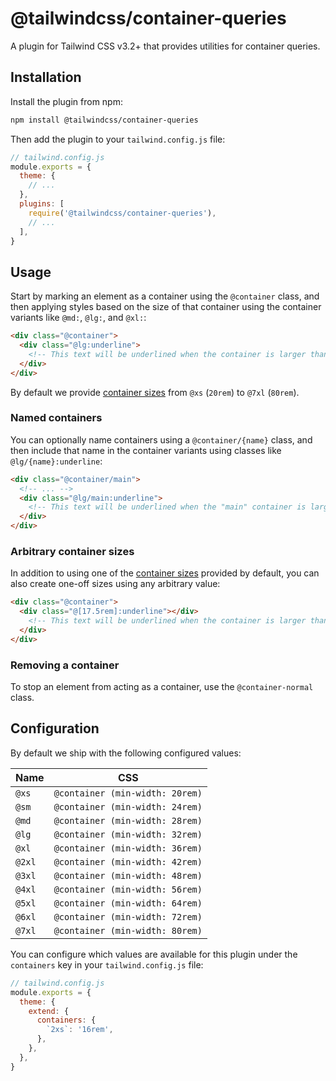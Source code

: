 # @tailwindcss/container-queries

A plugin for Tailwind CSS v3.2+ that provides utilities for container queries.

## Installation

Install the plugin from npm:

```sh
npm install @tailwindcss/container-queries
```

Then add the plugin to your `tailwind.config.js` file:

```js
// tailwind.config.js
module.exports = {
  theme: {
    // ...
  },
  plugins: [
    require('@tailwindcss/container-queries'),
    // ...
  ],
}
```

## Usage

Start by marking an element as a container using the `@container` class, and then applying styles based on the size of that container using the container variants like `@md:`, `@lg:`, and `@xl:`:

```html
<div class="@container">
  <div class="@lg:underline">
    <!-- This text will be underlined when the container is larger than `32rem` -->
  </div>
</div>
```

By default we provide [container sizes](#configuration) from `@xs` (`20rem`) to `@7xl` (`80rem`).

### Named containers

You can optionally name containers using a `@container/{name}` class, and then include that name in the container variants using classes like `@lg/{name}:underline`:

```html
<div class="@container/main">
  <!-- ... -->
  <div class="@lg/main:underline">
    <!-- This text will be underlined when the "main" container is larger than `32rem` -->
  </div>
</div>
```

### Arbitrary container sizes

In addition to using one of the [container sizes](#configuration) provided by default, you can also create one-off sizes using any arbitrary value:

```html
<div class="@container">
  <div class="@[17.5rem]:underline"></div>
    <!-- This text will be underlined when the container is larger than `17.5rem` -->
  </div>
</div>
```

### Removing a container

To stop an element from acting as a container, use the `@container-normal` class.

<div class="@container xl:@container-normal">
  <!-- ... -->
</div>

## Configuration

By default we ship with the following configured values:

| Name   | CSS                             |
| ------ | ------------------------------- |
| `@xs`  | `@container (min-width: 20rem)` |
| `@sm`  | `@container (min-width: 24rem)` |
| `@md`  | `@container (min-width: 28rem)` |
| `@lg`  | `@container (min-width: 32rem)` |
| `@xl`  | `@container (min-width: 36rem)` |
| `@2xl` | `@container (min-width: 42rem)` |
| `@3xl` | `@container (min-width: 48rem)` |
| `@4xl` | `@container (min-width: 56rem)` |
| `@5xl` | `@container (min-width: 64rem)` |
| `@6xl` | `@container (min-width: 72rem)` |
| `@7xl` | `@container (min-width: 80rem)` |

You can configure which values are available for this plugin under the `containers` key in your `tailwind.config.js` file:

```js
// tailwind.config.js
module.exports = {
  theme: {
    extend: {
      containers: {
        `2xs`: '16rem',
      },
    },
  },
}
```
